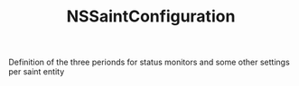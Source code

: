 ﻿---
uid: crmscript_ref_NSSaintConfiguration
title: NSSaintConfiguration
intellisense: Void.NSSaintConfiguration
keywords: NSSaintConfiguration
so.topic: reference
---

Definition of the three perionds for status monitors and some other settings per saint entity
